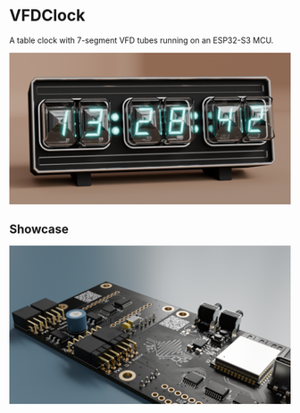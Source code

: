 # VFDClock
A table clock with 7-segment VFD tubes running on an ESP32-S3 MCU.

![Front Render](img/render_crop.png)


## Showcase
![Board Assembly](img/PCB%20renders/assembly_top_detail.png)